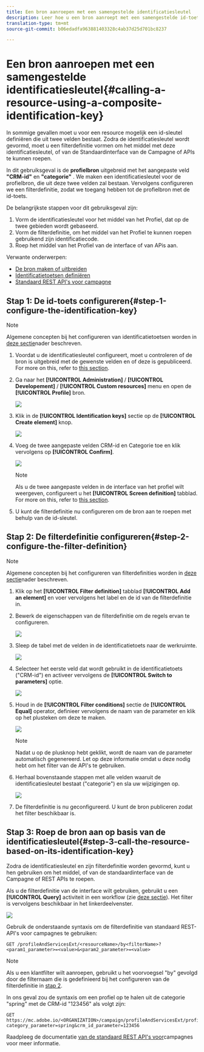 ```yaml
---
title: Een bron aanroepen met een samengestelde identificatiesleutel
description: Leer hoe u een bron aanroept met een samengestelde id-toets
translation-type: tm+mt
source-git-commit: b06edadfa963881403328c4ab37d25d701bc8237

---
```



# Een bron aanroepen met een samengestelde identificatiesleutel{#calling-a-resource-using-a-composite-identification-key}

In sommige gevallen moet u voor een resource mogelijk een id-sleutel definiëren die uit twee velden bestaat. Zodra de identificatiesleutel wordt gevormd, moet u een filterdefinitie vormen om het middel met deze identificatiesleutel, of van de Standaardinterface van de Campagne of APIs te kunnen roepen.

In dit gebruiksgeval is de **profielbron** uitgebreid met het aangepaste veld **&quot;CRM-id&quot;** en **&quot;categorie&quot;** . We maken een identificatiesleutel voor de profielbron, die uit deze twee velden zal bestaan. Vervolgens configureren we een filterdefinitie, zodat we toegang hebben tot de profielbron met de id-toets.

De belangrijkste stappen voor dit gebruiksgeval zijn:

1. Vorm de identificatiesleutel voor het middel van het Profiel, dat op de twee gebieden wordt gebaseerd.
1. Vorm de filterdefinitie, om het middel van het Profiel te kunnen roepen gebruikend zijn identificatiecode.
1. Roep het middel van het Profiel van de interface of van APis aan.

Verwante onderwerpen:

* [De bron maken of uitbreiden](../../developing/using/creating-or-extending-the-resource.md)
* [Identificatietoetsen definiëren](../../developing/using/configuring-the-resource-s-data-structure.md#defining-identification-keys)
* [Standaard REST API&#39;s voor campagne](../../api/using/about-campaign-standard-apis.md)

## Stap 1: De id-toets configureren{#step-1-configure-the-identification-key}

>[!NOTE]
> Algemene concepten bij het configureren van identificatietoetsen worden in [deze sectie](../../developing/using/configuring-the-resource-s-data-structure.md#defining-identification-keys)nader beschreven.

1. Voordat u de identificatiesleutel configureert, moet u controleren of de bron is uitgebreid met de gewenste velden en of deze is gepubliceerd. For more on this, refer to [this section](../../developing/using/creating-or-extending-the-resource.md).

1. Ga naar het **[!UICONTROL Administration]** / **[!UICONTROL Developement]** / **[!UICONTROL Custom resources]** menu en open de **[!UICONTROL Profile]** bron.

   ![](assets/uc_idkey1.png)

1. Klik in de **[!UICONTROL Identification keys]** sectie op de **[!UICONTROL Create element]** knop.

   ![](assets/uc_idkey2.png)

1. Voeg de twee aangepaste velden CRM-id en Categorie toe en klik vervolgens op **[!UICONTROL Confirm]**.

   ![](assets/uc_idkey3.png)

   >[!NOTE]
   > Als u de twee aangepaste velden in de interface van het profiel wilt weergeven, configureert u het **[!UICONTROL Screen definition]** tabblad. For more on this, refer to [this section](../../developing/using/configuring-the-screen-definition.md).

1. U kunt de filterdefinitie nu configureren om de bron aan te roepen met behulp van de id-sleutel.

## Stap 2: De filterdefinitie configureren{#step-2-configure-the-filter-definition}

>[!NOTE]
> Algemene concepten bij het configureren van filterdefinities worden in [deze sectie](../../developing/using/configuring-filter-definition.md)nader beschreven.

1. Klik op het **[!UICONTROL Filter definition]** tabblad **[!UICONTROL Add an element]** en voer vervolgens het label en de id van de filterdefinitie in.

1. Bewerk de eigenschappen van de filterdefinitie om de regels ervan te configureren.

   ![](assets/uc_idkey4.png)

1. Sleep de tabel met de velden in de identificatietoets naar de werkruimte.

   ![](assets/uc_idkey5.png)

1. Selecteer het eerste veld dat wordt gebruikt in de identificatietoets (&quot;CRM-id&quot;) en activeer vervolgens de **[!UICONTROL Switch to parameters]** optie.

   ![](assets/uc_idkey6.png)

1. Houd in de **[!UICONTROL Filter conditions]** sectie de **[!UICONTROL Equal]** operator, definieer vervolgens de naam van de parameter en klik op het plusteken om deze te maken.

   ![](assets/uc_idkey7.png)

   >[!NOTE]
   > Nadat u op de plusknop hebt geklikt, wordt de naam van de parameter automatisch gegenereerd. Let op deze informatie omdat u deze nodig hebt om het filter van de API&#39;s te gebruiken.

1. Herhaal bovenstaande stappen met alle velden waaruit de identificatiesleutel bestaat (&quot;categorie&quot;) en sla uw wijzigingen op.

   ![](assets/uc_idkey8.png)

1. De filterdefinitie is nu geconfigureerd. U kunt de bron publiceren zodat het filter beschikbaar is.

## Stap 3: Roep de bron aan op basis van de identificatiesleutel{#step-3-call-the-resource-based-on-its-identification-key}

Zodra de identificatiesleutel en zijn filterdefinitie worden gevormd, kunt u hen gebruiken om het middel, of van de standaardinterface van de Campagne of REST APIs te roepen.

Als u de filterdefinitie van de interface wilt gebruiken, gebruikt u een **[!UICONTROL Query]** activiteit in een workflow (zie [deze sectie](../../automating/using/query.md)). Het filter is vervolgens beschikbaar in het linkerdeelvenster.

![](assets/uc_idkey9.png)

Gebruik de onderstaande syntaxis om de filterdefinitie van standaard REST-API&#39;s voor campagnes te gebruiken:

```
GET /profileAndServicesExt/<resourceName>/by<filterName>?<param1_parameter>=<value>&<param2_parameter>=<value>
```

>[!NOTE]
>Als u een klantfilter wilt aanroepen, gebruikt u het voorvoegsel &quot;by&quot; gevolgd door de filternaam die is gedefinieerd bij het configureren van de filterdefinitie in [stap 2](../../developing/using/uc-calling-resource-id-key.md#step-2-configure-the-filter-definition).

In ons geval zou de syntaxis om een profiel op te halen uit de categorie &quot;spring&quot; met de CRM-id &quot;123456&quot; als volgt zijn:

```
GET https://mc.adobe.io/<ORGANIZATION>/campaign/profileAndServicesExt/profile/byidentification_key?category_parameter=spring&crm_id_parameter=123456
```

Raadpleeg de documentatie [van de standaard REST API&#39;s voor](../../api/using/filtering.md)campagnes voor meer informatie.